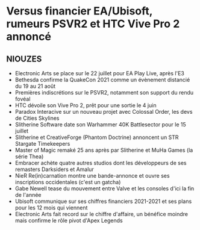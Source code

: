 # Versus financier EA/Ubisoft, rumeurs PSVR2 et HTC Vive Pro 2 annoncé

## NIOUZES

- Electronic Arts se place sur le 22 juillet pour EA Play Live, après l'E3
- Bethesda confirme la QuakeCon 2021 comme un évènement distancié du 19 au 21 août
- Premières indiscrétions sur le PSVR2, notamment son support du rendu fovéal
- HTC dévoile son Vive Pro 2, prêt pour une sortie le 4 juin
- Paradox Interacive sur un nouveau projet avec Colossal Order, les devs de Cities Skylines
- Slitherine Software date son Warhammer 40K Battlesector pour le 15 juillet
- Slitherine et CreativeForge (Phantom Doctrine) annoncent un STR Stargate Timekeepers
- Master of Magic remaké 25 ans après par Slitherine et MuHa Games (la série Thea)
- Embracer achète quatre autres studios dont les développeurs de ses remasters Darksiders et Amalur
- NieR Re(in)carnation montre une bande-annonce et ouvre ses inscriptions occidentales (c'est un gatcha)
- Gabe Newell tease du mouvement entre Valve et les consoles d'ici la fin de l'année 
- Ubisoft communique sur ses chiffres financiers 2021-2021 et ses plans pour les 12 mois qui viennent
- Electronic Arts fait record sur le chiffre d'affaire, un bénéfice moindre mais confirme le rôle pivot d'Apex Legends
